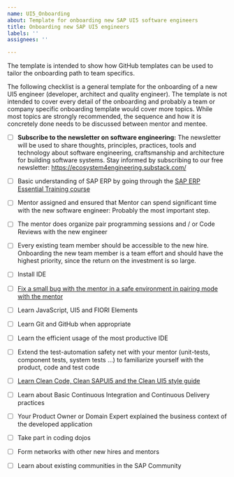 ```yaml
---
name: UI5_Onboarding
about: Template for onboarding new SAP UI5 software engineers
title: Onboarding new SAP UI5 engineers
labels: ''
assignees: ''

---
```


The template is intended to show how GitHub templates can be used to tailor the onboarding path to team specifics.

The following checklist is a general template for the onboarding of a new UI5 engineer (developer, architect and quality engineer). The template is not intended to cover every detail of the onboarding and probably a team or company specific onboarding template would cover more topics. While most topics are strongly recommended, the sequence and how it is concretely done needs to be discussed between mentor and mentee.

- [ ] **Subscribe to the newsletter on software engineering:** The newsletter will be used to share thoughts, principles, practices, tools and technology about software engineering, craftsmanship and architecture for building software systems.  Stay informed by subscribing to our free newsletter: https://ecosystem4engineering.substack.com/
- [ ] Basic understanding of SAP ERP by going through the [SAP ERP Essential Training course](https://www.linkedin.com/learning-login/share?account=57692769&forceAccount=false&redirect=https%3A%2F%2Fwww.linkedin.com%2Flearning%2Fsap-erp-essential-training%3Ftrk%3Dshare_ent_url%26shareId%3DXnq1%252Fw0rSty%252F79R%252FAw6dyw%253D%253D)
- [ ] Mentor assigned and ensured that Mentor can spend significant time with the new software engineer: Probably the most important step.
- [ ] The mentor does organize pair programming sessions and / or Code Reviews with the new engineer
- [ ] Every existing team member should be accessible to the new hire. Onboarding the new team member is a team effort and should have the highest priority, since the return on the investment is so large.
- [ ] Install IDE
- [ ] [Fix a small bug with the mentor in a safe environment in pairing mode with the mentor](../Onboarding-Agile-Software-Engineers/SAP-Technologies/ABAP/EfficientUseOfIDEsforABAP.md)
- [ ] Learn JavaScript, UI5 and FIORI Elements
- [ ] Learn Git and GitHub when appropriate
- [ ] Learn the efficient usage of the most productive IDE
- [ ] Extend the test-automation safety net with your mentor (unit-tests, component tests, system tests …) to familiarize yourself with the product, code and test code
- [ ] [Learn Clean Code, Clean SAPUI5 and the Clean UI5 style guide](../Onboarding-Agile-Software-Engineers/SAP-Technologies/SAPUI5/Learn-Clean-Code.md)
- [ ] Learn about Basic Continuous Integration and Continuous Delivery practices
- [ ] Your Product Owner or Domain Expert explained the business context of the developed application
- [ ] Take part in coding dojos
- [ ] Form networks with other new hires and mentors
- [ ] Learn about existing communities in the SAP Community

